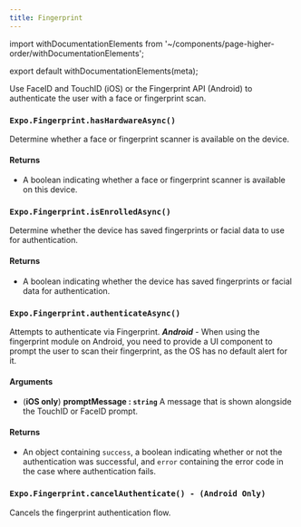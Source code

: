```yaml
---
title: Fingerprint
---
```


import withDocumentationElements from '~/components/page-higher-order/withDocumentationElements';

export default withDocumentationElements(meta);

Use FaceID and TouchID (iOS) or the Fingerprint API (Android) to authenticate the user with a face or fingerprint scan.

### `Expo.Fingerprint.hasHardwareAsync()`

Determine whether a face or fingerprint scanner is available on the device.

#### Returns

- A boolean indicating whether a face or fingerprint scanner is available on this device.

### `Expo.Fingerprint.isEnrolledAsync()`

Determine whether the device has saved fingerprints or facial data to use for authentication.

#### Returns

- A boolean indicating whether the device has saved fingerprints or facial data for authentication.

### `Expo.Fingerprint.authenticateAsync()`

Attempts to authenticate via Fingerprint.
**_Android_** - When using the fingerprint module on Android, you need to provide a UI component to prompt the user to scan their fingerprint, as the OS has no default alert for it.

#### Arguments

- (**iOS only**) **promptMessage : `string`** A message that is shown alongside the TouchID or FaceID prompt.

#### Returns

- An object containing `success`, a boolean indicating whether or not the authentication was successful, and `error` containing the error code in the case where authentication fails.

### `Expo.Fingerprint.cancelAuthenticate() - (Android Only)`

Cancels the fingerprint authentication flow.

